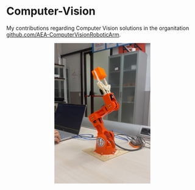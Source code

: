 # Computer-Vision
My contributions regarding Computer Vision solutions in the organitation [github.com/AEA-ComputerVisionRoboticArm](https://github.com/AEA-ComputerVisionRoboticArm). 


<div style="text-align: center;">
    <img src="robotic arm.jpg" alt="Descrizione dell'immagine" style="width: 50%;">
</div>





